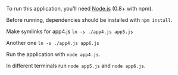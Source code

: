 To run this application, you'll need [Node.js](http://nodejs.org/download/) (0.8+ with npm).

Before running, dependencies should be installed with `npm install`.

Make symlinks for app4.js `ln -s ./app4.js app5.js`

Another one `ln -s ./app4.js app6.js`

Run the application with `node app4.js`.

In different terminals run `node app5.js` and `node app6.js`.
